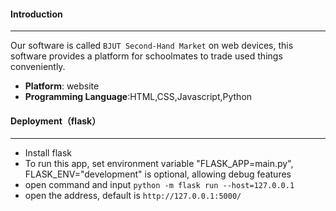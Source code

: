 #### Introduction
-----
Our software is called `BJUT Second-Hand Market` on web devices, this software provides a platform for schoolmates to trade used things conveniently.

- **Platform**: website
- **Programming Language**:HTML,CSS,Javascript,Python

#### Deployment（flask）
---
- Install flask
- To run this app, set environment variable "FLASK_APP=main.py", FLASK_ENV="development" is optional, allowing debug features
- open command and input
`python -m flask run --host=127.0.0.1 `
- open the address, default is `http://127.0.0.1:5000/`



